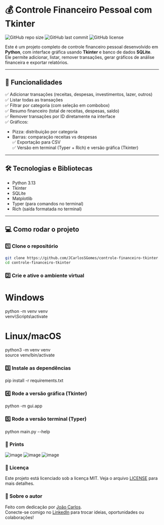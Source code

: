 # 💰 Controle Financeiro Pessoal com Tkinter

![GitHub repo size](https://img.shields.io/github/repo-size/JCarlosSGomes/controle-financeiro-tkinter)
![GitHub last commit](https://img.shields.io/github/last-commit/JCarlosSGomes/controle-financeiro-tkinter)
![GitHub license](https://img.shields.io/github/license/JCarlosSGomes/controle-financeiro-tkinter)

Este é um projeto completo de controle financeiro pessoal desenvolvido em **Python**, com interface gráfica usando **Tkinter** e banco de dados **SQLite**.  
Ele permite adicionar, listar, remover transações, gerar gráficos de análise financeira e exportar relatórios.

---

## 🚀 Funcionalidades

✅ Adicionar transações (receitas, despesas, investimentos, lazer, outros)  
✅ Listar todas as transações  
✅ Filtrar por categoria (com seleção em combobox)  
✅ Resumo financeiro (total de receitas, despesas, saldo)  
✅ Remover transações por ID diretamente na interface  
✅ Gráficos:
- Pizza: distribuição por categoria
- Barras: comparação receitas vs despesas  
✅ Exportação para CSV  
✅ Versão em terminal (Typer + Rich) e versão gráfica (Tkinter)

---

## 🛠️ Tecnologias e Bibliotecas

- Python 3.13
- Tkinter
- SQLite
- Matplotlib
- Typer (para comandos no terminal)
- Rich (saída formatada no terminal)

---

## 💻 Como rodar o projeto

### 1️⃣ Clone o repositório

```bash
git clone https://github.com/JCarlosSGomes/controle-financeiro-tkinter.git
cd controle-financeiro-tkinter
```

### 2️⃣ Crie e ative o ambiente virtual

# Windows
python -m venv venv  
venv\Scripts\activate

# Linux/macOS
python3 -m venv venv  
source venv/bin/activate

### 3️⃣ Instale as dependências

pip install -r requirements.txt

### 4️⃣ Rode a versão gráfica (Tkinter)

python -m gui.app

### 5️⃣ Rode a versão terminal (Typer)

python main.py --help

### 📸 Prints

![image](https://github.com/user-attachments/assets/5a3a658d-9e25-42d6-97e0-9ede8629fedf)
![image](https://github.com/user-attachments/assets/99662788-4fd1-4cc9-a802-ce141949a9b0)
![image](https://github.com/user-attachments/assets/4b85cf5e-be7a-4c47-be85-0a7396f1723f)

### 📄 Licença

Este projeto está licenciado sob a licença MIT. Veja o arquivo [LICENSE](https://github.com/JCarlosSGomes/controle-financeiro-tkinter/blob/main/LICENSE) para mais detalhes.

### 🙋 Sobre o autor

Feito com dedicação por [João Carlos](https://github.com/JCarlosSGomes).  
Conecte-se comigo no [LinkedIn](https://www.linkedin.com/in/jo%C3%A3o-carlos-b70169125/) para trocar ideias, oportunidades ou colaborações!
